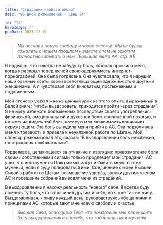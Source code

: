 ```yaml
---
title: "Страдание необязательно"
desc: "90 дней размышлений - день 24"

id: "24"
heroImage: ""
pubDate: 2023-12-10
---
```

> _Мы познаем новую свободу и новое счастье. Мы не будем сожалеть о нашем
> прошлом и вместе с тем не захотим полностью забывать о нём. (Большая книга
> АА, стр. 81)_

Я надеюсь, что никогда не забуду ту боль, которая пронзила меня, когда я
раскрыл перед женой свою одержимость интернет-порнографией. Она была
потрясена. Она чувствовала, что я нарушил наши брачные обеты своей
всепоглощающей одержимостью другими женщинами. А я чувствовал себя виноватым,
постыженным и подавленным.

Мой спонсор указал мне на ценный урок из этого опыта, выраженный в Белой
книге: “чтобы выздороветь, приходится пройти через страдания”. Я не могу
избежать болезненных последствий своего употребления: физической,
эмоциональной и духовной боли, причинённой похотью, и не могу не видеть той
боли, которую моя зависимость причинила окружающим. Эта боль вынудила меня
прийти в АС. Она подтолкнула меня к трезвости и привела к неуклонной работе по
Шагам. Мой спонсор резюмировал это, сказав: “В выздоровлении боль неизбежна,
но страдание необязательно”.

Горделивое, цепляющееся за отчаяние и изоляцию превозмогание боли своими
собственными силами только продлевает мои страдания. АС учит, что инструменты
Программы могут избавить меня от этих мучений, если я буду пользоваться ими.
Соединение с моей Высшей Силой в работе по Шагам, возмещение ущерба, звонки
другим членам АС и посещение собраний выводят меня из страданий.

В выздоровлении я нахожу реальность “нового” себя. Я всегда буду помнить ту
боль, что я причинил другим и себе, но я уже так не живу. Выздоравливая, я
живу каждый день, руководствуясь обещаниями и принципами АС, которые дают мне
новую свободу и счастье.

> _Высшая Сила, благодарю Тебя, что помогаешь мне переносить боль
> выздоровления и спасибо, что забираешь мои мучения._

